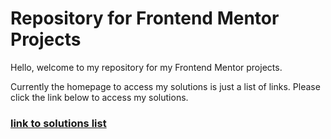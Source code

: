 # Repository for Frontend Mentor Projects

Hello, welcome to my repository for my Frontend Mentor projects.

Currently the homepage to access my solutions is just a list of links. Please click the link below to access my solutions.

### [link to solutions list](https://rickyxyz.github.io/frontendmentor-projects/)